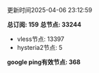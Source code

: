 更新时间2025-04-06 23:12:59

**总订阅: 159**
**总节点: 33244**
- vless节点: 13397
- hysteria2节点: 5

**google ping有效节点: 368**

